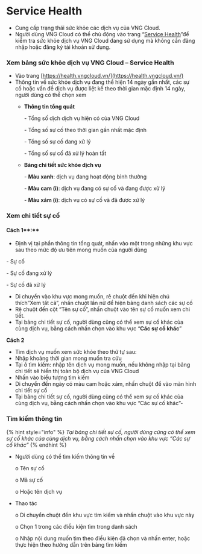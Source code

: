 # Service Health



* Cung cấp trạng thái sức khỏe các dịch vụ của VNG Cloud.
* Người dùng VNG Cloud có thể chủ động vào trang “[Service Health](https://health.vngcloud.vn/)”để kiểm tra sức khỏe dịch vụ VNG Cloud đang sử dụng mà không cần đăng nhập hoặc đăng ký tài khoản sử dụng.



### **Xem bảng sức khỏe dịch vụ VNG Cloud – Service Health**

* Vào trang [https://health.vngcloud.vn/](https://health.vngcloud.vn/)
* Thông tin về sức khỏe dịch vụ đang thể hiện 14 ngày gần nhất, các sự cố hoặc vấn đề dịch vụ được liệt kê theo thời gian mặc định 14 ngày, người dùng có thể chọn xem
  *   **Thông tin tổng quát**

      \-  Tổng số dịch dịch vụ hiện có của VNG Cloud

      \-  Tổng số sự cố theo thời gian gần nhất mặc định

      \-  Tổng số sự cố đang xử lý

      \-  Tổng số sự cố đã xử lý hoàn tất


  *   **Bảng chi tiết sức khỏe dịch vụ**

      \-  **Màu xanh**: dịch vụ đang hoạt động bình thường

      \-  **Màu cam (i)**: dịch vụ đang có sự cố và đang được xử lý

      \-  **Màu xám (i)**: dịch vụ có sự cố và đã được xử lý

### **Xem chi tiết sự cố**

#### Cách 1**:**&#x20;

* Định vị tại phần thông tin tổng quát, nhấn vào một trong những khu vực sau theo mức độ ưu tiên mong muốn của người dùng

&#x20;            \-  Sự cố

&#x20;            \-  Sự cố đang xử lý

&#x20;            \-  Sự cố đã xử lý

* Di chuyển vào khu vực mong muốn, rê chuột đến khi hiện chú thích”Xem tất cả”, nhấn chuột lần nữ để hiện bảng danh sách các sự cố
* Rê chuột đến cột “Tên sự cố”, nhấn chuột vào tên sự cố muốn xem chi tiết.
* Tại bảng chi tiết sự cố, người dùng cũng có thể xem sự cố khác của cùng dịch vụ, bằng cách nhấn chọn vào khu vực “**Các sự cố khác**”

**Cách 2**

* Tìm dịch vụ muốn xem sức khỏe theo thứ tự sau:
* Nhập khoảng thời gian mong muốn tra cứu
* Tại ô tìm kiếm: nhập tên dịch vụ mong muốn, nếu không nhập tại bảng chi tiết sẽ hiển thị toàn bộ dịch vụ của VNG Cloud
* Nhấn vào biểu tượng tìm kiếm
* Di chuyển đến ngày có màu cam hoặc xám, nhấn chuột để vào màn hình chi tiết sự cố
* Tại bảng chi tiết sự cố, người dùng cũng có thể xem sự cố khác của cùng dịch vụ, bằng cách nhấn chọn vào khu vực “Các sự cố khác”-         &#x20;

### Tìm kiếm thông tin

{% hint style="info" %}
_Tại bảng chi tiết sự cố, người dùng cũng có thể xem sự cố khác của cùng dịch vụ, bằng cách nhấn chọn vào khu vực “Các sự cố khác”_
{% endhint %}

*   Người dùng có thể tìm kiếm thông tin về

    o   Tên sự cố

    o   Mã sự cố

    o   Hoặc tên dịch vụ
*   Thao tác

    o   Di chuyển chuột đến khu vực tìm kiếm và nhấn chuột vào khu vực này

    o   Chọn 1 trong các điều kiện tìm trong danh sách

    o   Nhập nội dung muốn tìm theo điều kiện đã chọn và nhấn enter, hoặc thực hiện theo hướng dẫn trên bảng tìm kiếm
